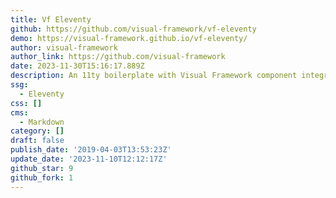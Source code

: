 ```yaml
---
title: Vf Eleventy
github: https://github.com/visual-framework/vf-eleventy
demo: https://visual-framework.github.io/vf-eleventy/
author: visual-framework
author_link: https://github.com/visual-framework
date: 2023-11-30T15:16:17.889Z
description: An 11ty boilerplate with Visual Framework component integration
ssg:
  - Eleventy
css: []
cms:
  - Markdown
category: []
draft: false
publish_date: '2019-04-03T13:53:23Z'
update_date: '2023-11-10T12:12:17Z'
github_star: 9
github_fork: 1
---
```

